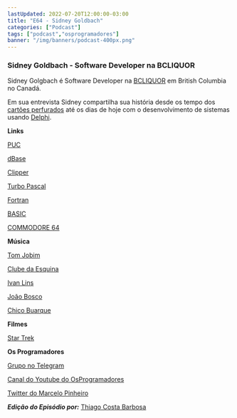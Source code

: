 ```yaml
---
lastUpdated: 2022-07-20T12:00:00-03:00
title: "E64 - Sidney Goldbach"
categories: ["Podcast"]
tags: ["podcast","osprogramadores"]
banner: "/img/banners/podcast-400px.png"
---
```


### Sidney Goldbach - Software Developer na BCLIQUOR

Sidney Golgbach é Software Developer na [BCLIQUOR](https://www.bcliquorstores.com/) em British Columbia no Canadá.

Em sua entrevista Sidney compartilha sua história desde os tempo dos [cartões perfurados](https://pt.wikipedia.org/wiki/Cart%C3%A3o_perfurado) até os dias de hoje com o desenvolvimento de sistemas usando [Delphi](https://www.embarcadero.com/products/delphi).

<SpotifyEmbed episode="2Nm04Rm7xHit5kjvjb8N21"></SpotifyEmbed>

**Links**

[PUC](http://www.puc-rio.br/)

[dBase](https://en.wikipedia.org/wiki/DBase)

[Clipper](https://en.wikipedia.org/wiki/Clipper_(programming_language))

[Turbo Pascal](https://en.wikipedia.org/wiki/Turbo_Pascal)

[Fortran](https://en.wikipedia.org/wiki/Fortran)

[BASIC](https://en.wikipedia.org/wiki/BASIC)

[COMMODORE 64](https://en.wikipedia.org/wiki/Commodore_64)


**Música**

[Tom Jobim](https://en.wikipedia.org/wiki/Ant%C3%B4nio_Carlos_Jobim)

[Clube da Esquina](https://en.wikipedia.org/wiki/Clube_da_Esquina_(album))

[Ivan Lins](https://en.wikipedia.org/wiki/Ivan_Lins)

[João Bosco](https://en.wikipedia.org/wiki/Jo%C3%A3o_Bosco)

[Chico Buarque](https://en.wikipedia.org/wiki/Chico_Buarque)


**Filmes**

[Star Trek](https://ca.startrek.com/)


**Os Programadores**

[Grupo no Telegram](https://t.me/osprogramadores)

[Canal do Youtube do OsProgramadores](https://www.youtube.com/channel/UCt_YNYGl6K5yNXlXEQDdwWg?view_as=subscriber)

[Twitter do Marcelo Pinheiro](https://twitter.com/mpinheir)

***Edição do Episódio por:*** [Thiago Costa Barbosa](https://www.linkedin.com/in/ThiagoCostaBarbosa/)
